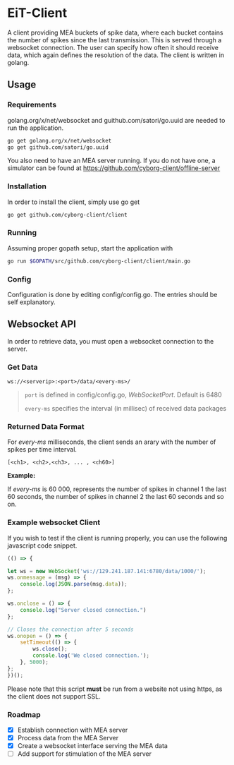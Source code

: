 # EiT-Client

A client providing MEA buckets of spike data, where each bucket contains the number of spikes since the last transmission. This is served through a websocket connection. The user can specify how often it should receive data, which again defines the resolution of the data. The client is written in golang.

## Usage
### Requirements
golang.org/x/net/websocket and guithub.com/satori/go.uuid are needed to run the application.
```bash
go get golang.org/x/net/websocket
go get github.com/satori/go.uuid
```

You also need to have an MEA server running. If you do not have one, a simulator can be found at https://github.com/cyborg-client/offline-server

### Installation
In order to install the client, simply use go get
```bash
go get github.com/cyborg-client/client
```

### Running
Assuming proper gopath setup, start the application with
```bash
go run $GOPATH/src/github.com/cyborg-client/client/main.go
```

### Config

Configuration is done by editing config/config.go. The entries should be self explanatory.

## Websocket API
In order to retrieve data, you must open a websocket connection to the server.
### Get Data
```HTTP
ws://<serverip>:<port>/data/<every-ms>/
```

> `port` is defined in config/config.go, *WebSocketPort*. Default is 6480
>
> `every-ms` specifies the interval (in millisec) of received data packages

### Returned Data Format
For *every-ms* milliseconds, the client sends an arary with the number of spikes per time interval.
```
[<ch1>, <ch2>,<ch3>, ... , <ch60>]
```
**Example:**

If *every-ms* is 60 000, <ch1> represents the number of spikes in channel 1 the last 60 seconds, <ch2> the number of spikes in channel 2 the last 60 seconds and so on.

### Example websocket Client

If you wish to test if the client is running properly, you can use the following javascript code snippet.

```javascript
(() => {

let ws = new WebSocket('ws://129.241.187.141:6780/data/1000/');
ws.onmessage = (msg) => {
    console.log(JSON.parse(msg.data));
};

ws.onclose = () => {
    console.log("Server closed connection.")
};

// Closes the connection after 5 seconds
ws.onopen = () => {
    setTimeout(() => {
        ws.close();
        console.log('We closed connection.');
    }, 5000);
};
})();
```
Please note that this script **must** be run from a website not using https, as the client does not support SSL.

### Roadmap
- [x] Establish connection with MEA server
- [x] Process data from the MEA Server
- [x] Create a websocket interface serving the MEA data
- [ ] Add support for stimulation of the MEA server
